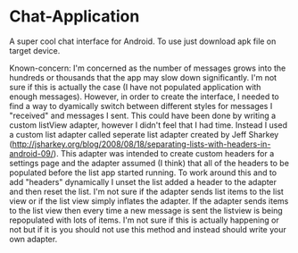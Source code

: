 # Chat-Application
A super cool chat interface for Android. To use just download apk file on target device. 

Known-concern:
I'm concerned as the number of messages grows into the hundreds or thousands that the app may slow down significantly. I'm not sure if this is actually the case (I have not populated application with enough messages). However, in order to create the interface, I needed to find a way to dyamically switch between different styles for messages I "received" and messages I sent. This could have been done by writing a custom listView adapter, however I didn't feel that I had time. Instead I used a custom list adapter called seperate list adapter created by Jeff Sharkey (http://jsharkey.org/blog/2008/08/18/separating-lists-with-headers-in-android-09/). This adapter was intended to create custom headers for a settings page and the adapter assumed (I think) that all of the headers to be populated before the list app started running. To work around this and to add "headers" dynamically I unset the list added a header to the adapter and then reset the list. I'm not sure if the adapter sends list items to the list view or if the list view simply inflates the adapter. If the adapter sends items to the list view then every time a new message is sent the listview is being repopulated with lots of items. I'm not sure if this is actually happening or not but if it is you should not use this method and instead should write your own adapter.
